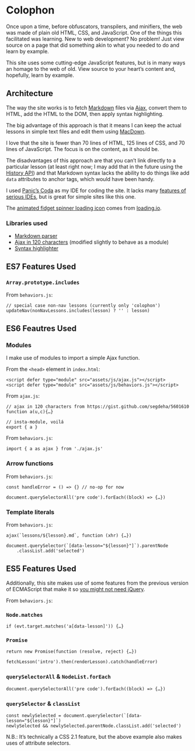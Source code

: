 # Colophon

Once upon a time, before obfuscators, transpilers, and minifiers, the web was made of plain old HTML, CSS, and JavaScript. One of the things this facilitated was learning. New to web development? No problem! Just view source on a page that did something akin to what you needed to do and learn by example.

This site uses some cutting-edge JavaScript features, but is in many ways an homage to the web of old. View source to your heart’s content and, hopefully, learn by example.

## Architecture

The way the site works is to fetch [Markdown](https://daringfireball.net/projects/markdown/syntax) files via [Ajax](http://adaptivepath.org/ideas/ajax-new-approach-web-applications/), convert them to HTML, add the HTML to the DOM, then apply syntax highlighting.

The big advantage of this approach is that it means I can keep the actual lessons in simple text files and edit them using [MacDown](http://macdown.uranusjr.com).

I love that the site is fewer than 70 lines of HTML, 125 lines of CSS, and 70 lines of JavaScript. The focus is on the content, as it should be.

The disadvantages of this approach are that you can’t link directly to a particular lesson (at least right now; I may add that in the future using the [History API](https://developer.mozilla.org/en-US/docs/Web/API/History_API)) and that Markdown syntax lacks the ability to do things like add `data` attributes to anchor tags, which would have been handy.

I used [Panic’s Coda](https://panic.com/coda/) as my IDE for coding the site. It lacks many [features of serious IDEs](https://www.jetbrains.com/webstorm/features/), but is great for simple sites like this one.

The [animated fidget spinner loading icon](https://loading.io/spinner/fidget-spinner/-fidget-spinner) comes from [loading.io](https://loading.io).

### Libraries used

- [Markdown parser](https://github.com/cadorn/markdown-js)
- [Ajax in 120 characters](https://gist.github.com/segdeha/5601610) (modified slightly to behave as a module)
- [Syntax highlighter](https://highlightjs.org/)

## ES7 Features Used

### `Array.prototype.includes`

From `behaviors.js`:

    // special case non-nav lessons (currently only 'colophon')
    updateNav(nonNavLessons.includes(lesson) ? '' : lesson)

## ES6 Feautres Used

### Modules

I make use of modules to import a simple Ajax function.

From the `<head>` element in `index.html`:

    <script defer type="module" src="assets/js/ajax.js"></script>
    <script defer type="module" src="assets/js/behaviors.js"></script>

From `ajax.js`:

    // ajax in 120 characters from https://gist.github.com/segdeha/5601610
    function a(u,c){…}

    // insta-module, voilá
    export { a }

From `behaviors.js`:

    import { a as ajax } from './ajax.js'

### Arrow functions

From `behaviors.js`:

    const handleError = () => {} // no-op for now

    document.querySelectorAll('pre code').forEach((block) => {…})

### Template literals

From `behaviors.js`:

    ajax(`lessons/${lesson}.md`, function (xhr) {…})

    document.querySelector(`[data-lesson="${lesson}"]`).parentNode
        .classList.add('selected')

## ES5 Features Used

Additionally, this site makes use of some features from the previous version of ECMAScript that make it so [you might not need jQuery](http://youmightnotneedjquery.com/).

From `behaviors.js`:

### `Node.matches`

    if (evt.target.matches('a[data-lesson]')) {…}

### `Promise`

    return new Promise(function (resolve, reject) {…})

    fetchLesson('intro').then(renderLesson).catch(handleError)

### `querySelectorAll` & `NodeList.forEach`

    document.querySelectorAll('pre code').forEach((block) => {…})

### `querySelector` & `classList`

    const newlySelected = document.querySelector(`[data-lesson="${lesson}"]`)
    newlySelected && newlySelected.parentNode.classList.add('selected')

N.B.: It’s technically a CSS 2.1 feature, but the above example also makes uses of attribute selectors.
